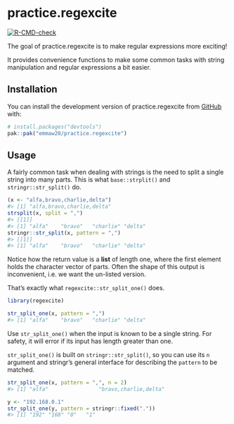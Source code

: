 
<!-- README.md is generated from README.Rmd. Please edit that file -->

# practice.regexcite

<!-- badges: start -->

[![R-CMD-check](https://github.com/emmaw20/practice.regexcite/actions/workflows/R-CMD-check.yaml/badge.svg)](https://github.com/emmaw20/practice.regexcite/actions/workflows/R-CMD-check.yaml)
<!-- badges: end -->

The goal of practice.regexcite is to make regular expressions more
exciting!

It provides convenience functions to make some common tasks with string
manipulation and regular expressions a bit easier.

## Installation

You can install the development version of practice.regexcite from
[GitHub](https://github.com/) with:

``` r
# install.packages("devtools")
pak::pak("emmaw20/practice.regexcite")
```

## Usage

A fairly common task when dealing with strings is the need to split a
single string into many parts. This is what `base::strplit()` and
`stringr::str_split()` do.

``` r
(x <- "alfa,bravo,charlie,delta")
#> [1] "alfa,bravo,charlie,delta"
strsplit(x, split = ",")
#> [[1]]
#> [1] "alfa"    "bravo"   "charlie" "delta"
stringr::str_split(x, pattern = ",")
#> [[1]]
#> [1] "alfa"    "bravo"   "charlie" "delta"
```

Notice how the return value is a **list** of length one, where the first
element holds the character vector of parts. Often the shape of this
output is inconvenient, i.e. we want the un-listed version.

That’s exactly what `regexcite::str_split_one()` does.

``` r
library(regexcite)

str_split_one(x, pattern = ",")
#> [1] "alfa"    "bravo"   "charlie" "delta"
```

Use `str_split_one()` when the input is known to be a single string. For
safety, it will error if its input has length greater than one.

`str_split_one()` is built on `stringr::str_split()`, so you can use its
`n` argument and stringr’s general interface for describing the
`pattern` to be matched.

``` r
str_split_one(x, pattern = ",", n = 2)
#> [1] "alfa"                "bravo,charlie,delta"

y <- "192.168.0.1"
str_split_one(y, pattern = stringr::fixed("."))
#> [1] "192" "168" "0"   "1"
```
